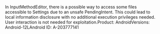 In InputMethodEditor, there is a possible way to access some files accessible to Settings due to an unsafe PendingIntent. This could lead to local information disclosure with no additional execution privileges needed. User interaction is not needed for exploitation.Product: AndroidVersions: Android-12LAndroid ID: A-203777141